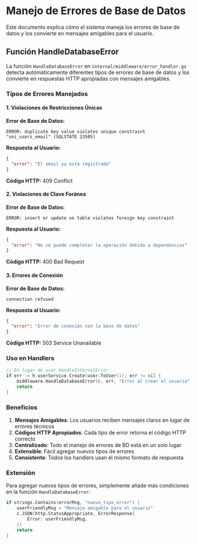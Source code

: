 # Manejo de Errores de Base de Datos

Este documento explica cómo el sistema maneja los errores de base de datos y los convierte en mensajes amigables para el usuario.

## Función HandleDatabaseError

La función `HandleDatabaseError` en `internal/middleware/error_handler.go` detecta automáticamente diferentes tipos de errores de base de datos y los convierte en respuestas HTTP apropiadas con mensajes amigables.

### Tipos de Errores Manejados

#### 1. Violaciones de Restricciones Únicas

**Error de Base de Datos:**
```
ERROR: duplicate key value violates unique constraint "uni_users_email" (SQLSTATE 23505)
```

**Respuesta al Usuario:**
```json
{
  "error": "El email ya está registrado"
}
```
**Código HTTP:** 409 Conflict

#### 2. Violaciones de Clave Foránea

**Error de Base de Datos:**
```
ERROR: insert or update on table violates foreign key constraint
```

**Respuesta al Usuario:**
```json
{
  "error": "No se puede completar la operación debido a dependencias"
}
```
**Código HTTP:** 400 Bad Request

#### 3. Errores de Conexión

**Error de Base de Datos:**
```
connection refused
```

**Respuesta al Usuario:**
```json
{
  "error": "Error de conexión con la base de datos"
}
```
**Código HTTP:** 503 Service Unavailable

### Uso en Handlers

```go
// En lugar de usar HandleInternalError
if err := h.userService.Create(user.ToUser()); err != nil {
    middleware.HandleDatabaseError(c, err, "Error al crear el usuario")
    return
}
```

### Beneficios

1. **Mensajes Amigables**: Los usuarios reciben mensajes claros en lugar de errores técnicos
2. **Códigos HTTP Apropiados**: Cada tipo de error retorna el código HTTP correcto
3. **Centralizado**: Todo el manejo de errores de BD está en un solo lugar
4. **Extensible**: Fácil agregar nuevos tipos de errores
5. **Consistente**: Todos los handlers usan el mismo formato de respuesta

### Extensión

Para agregar nuevos tipos de errores, simplemente añade más condiciones en la función `HandleDatabaseError`:

```go
if strings.Contains(errorMsg, "nuevo_tipo_error") {
    userFriendlyMsg = "Mensaje amigable para el usuario"
    c.JSON(http.StatusAppropriate, ErrorResponse{
        Error: userFriendlyMsg,
    })
    return
}
```